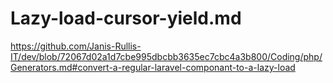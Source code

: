 # Lazy-load-cursor-yield.md

https://github.com/Janis-Rullis-IT/dev/blob/72067d02a1d7cbe995dbcbb3635ec7cbc4a3b800/Coding/php/Generators.md#convert-a-regular-laravel-componant-to-a-lazy-load
